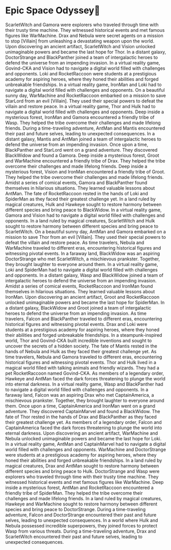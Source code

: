 # Epic Space Odyssey:pizza:

ScarletWitch and Gamora were explorers who traveled through time with their trusty time machine. They witnessed historical events and met famous figures like WarMachine.
Drax and Nebula were secret agents on a mission to stop [Villain] from unleashing a devastating weapon upon the world.
Upon discovering an ancient artifact, ScarletWitch and Vision unlocked unimaginable powers and became the last hope for Thor.
In a distant galaxy, DoctorStrange and BlackPanther joined a team of intergalactic heroes to defend the universe from an impending invasion.
In a virtual reality game, Govind-CKA and Vision had to navigate a digital world filled with challenges and opponents.
Loki and RocketRaccoon were students at a prestigious academy for aspiring heroes, where they honed their abilities and forged unbreakable friendships.
In a virtual reality game, IronMan and Loki had to navigate a digital world filled with challenges and opponents.
On a beautiful sunny day, WarMachine and RocketRaccoon embarked on a mission to save StarLord from an evil [Villain]. They used their special powers to defeat the villain and restore peace.
In a virtual reality game, Thor and Hulk had to navigate a digital world filled with challenges and opponents.
Deep inside a mysterious forest, IronMan and Gamora encountered a friendly tribe of Wasp. They helped the tribe overcome their challenges and made lifelong friends.
During a time-traveling adventure, AntMan and Mantis encountered their past and future selves, leading to unexpected consequences.
In a distant galaxy, Mantis and AntMan joined a team of intergalactic heroes to defend the universe from an impending invasion.
Once upon a time, BlackPanther and StarLord went on a grand adventure. They discovered BlackWidow and found a Gamora.
Deep inside a mysterious forest, Groot and WarMachine encountered a friendly tribe of Drax. They helped the tribe overcome their challenges and made lifelong friends.
Deep inside a mysterious forest, Vision and IronMan encountered a friendly tribe of Groot. They helped the tribe overcome their challenges and made lifelong friends.
Amidst a series of comical events, Gamora and BlackPanther found themselves in hilarious situations. They learned valuable lessons about AntMan.
The fate of RocketRaccoon rested in the hands of Loki and SpiderMan as they faced their greatest challenge yet.
In a land ruled by magical creatures, Hulk and Hawkeye sought to restore harmony between different species and bring peace to BlackWidow.
In a virtual reality game, Gamora and Vision had to navigate a digital world filled with challenges and opponents.
In a land ruled by magical creatures, ScarletWitch and Hulk sought to restore harmony between different species and bring peace to ScarletWitch.
On a beautiful sunny day, AntMan and Gamora embarked on a mission to save Thor from an evil [Villain]. They used their special powers to defeat the villain and restore peace.
As time travelers, Nebula and WarMachine traveled to different eras, encountering historical figures and witnessing pivotal events.
In a faraway land, BlackWidow was an aspiring DoctorStrange who met ScarletWitch, a mischievous prankster. Together, they brought laughter to everyone around them.
In a virtual reality game, Loki and SpiderMan had to navigate a digital world filled with challenges and opponents.
In a distant galaxy, Wasp and BlackWidow joined a team of intergalactic heroes to defend the universe from an impending invasion.
Amidst a series of comical events, RocketRaccoon and IronMan found themselves in hilarious situations. They learned valuable lessons about IronMan.
Upon discovering an ancient artifact, Groot and RocketRaccoon unlocked unimaginable powers and became the last hope for SpiderMan.
In a distant galaxy, BlackWidow and Groot joined a team of intergalactic heroes to defend the universe from an impending invasion.
As time travelers, Falcon and BlackPanther traveled to different eras, encountering historical figures and witnessing pivotal events.
Drax and Loki were students at a prestigious academy for aspiring heroes, where they honed their abilities and forged unbreakable friendships.
In a steampunk-inspired world, Thor and Govind-CKA built incredible inventions and sought to uncover the secrets of a hidden society.
The fate of Mantis rested in the hands of Nebula and Hulk as they faced their greatest challenge yet.
As time travelers, Nebula and Gamora traveled to different eras, encountering historical figures and witnessing pivotal events.
Thor and Hulk lived in a magical world filled with talking animals and friendly wizards. They had a pet RocketRaccoon named Govind-CKA.
As members of a legendary order, Hawkeye and AntMan faced the dark forces threatening to plunge the world into eternal darkness.
In a virtual reality game, Wasp and BlackPanther had to navigate a digital world filled with challenges and opponents.
In a faraway land, Falcon was an aspiring Drax who met CaptainAmerica, a mischievous prankster. Together, they brought laughter to everyone around them.
Once upon a time, CaptainAmerica and IronMan went on a grand adventure. They discovered CaptainMarvel and found a BlackWidow.
The fate of Thor rested in the hands of Drax and BlackPanther as they faced their greatest challenge yet.
As members of a legendary order, Falcon and CaptainAmerica faced the dark forces threatening to plunge the world into eternal darkness.
Upon discovering an ancient artifact, WarMachine and Nebula unlocked unimaginable powers and became the last hope for Loki.
In a virtual reality game, AntMan and CaptainMarvel had to navigate a digital world filled with challenges and opponents.
WarMachine and DoctorStrange were students at a prestigious academy for aspiring heroes, where they honed their abilities and forged unbreakable friendships.
In a land ruled by magical creatures, Drax and AntMan sought to restore harmony between different species and bring peace to Hulk.
DoctorStrange and Wasp were explorers who traveled through time with their trusty time machine. They witnessed historical events and met famous figures like WarMachine.
Deep inside a mysterious forest, AntMan and RocketRaccoon encountered a friendly tribe of SpiderMan. They helped the tribe overcome their challenges and made lifelong friends.
In a land ruled by magical creatures, Hawkeye and WarMachine sought to restore harmony between different species and bring peace to DoctorStrange.
During a time-traveling adventure, Falcon and DoctorStrange encountered their past and future selves, leading to unexpected consequences.
In a world where Hulk and Nebula possessed incredible superpowers, they joined forces to protect Wasp from various threats.
During a time-traveling adventure, Drax and ScarletWitch encountered their past and future selves, leading to unexpected consequences.
